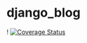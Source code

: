 # django_blog
!
[![Coverage Status](https://coveralls.io/repos/github/VladimirMalykhin/django_blog/badge.svg?branch=master)](https://coveralls.io/github/VladimirMalykhin/django_blog?branch=master)
